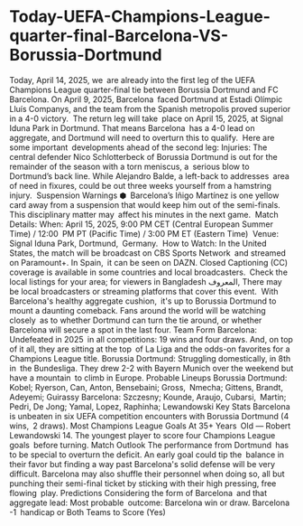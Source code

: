 # Today-UEFA-Champions-League-quarter-final-Barcelona-VS-Borussia-Dortmund


Today, April 14, 2025, we are already into the first leg of the UEFA Champions League quarter-final tie between Borussia Dortmund and FC Barcelona. On April 9, 2025, Barcelona faced Dortmund at Estadi Olímpic Lluís Companys, and the team from the Spanish metropolis proved superior in a 4-0 victory. ​
The return leg will take place on April 15, 2025, at Signal Iduna Park in Dortmund. That means Barcelona has a 4-0 lead on aggregate, and Dortmund will need to overturn this to qualify. ​
Here are some important developments ahead of the second leg:
Injuries: The central defender Nico Schlotterbeck of Borussia Dortmund is out for the remainder of the season with a torn meniscus, a serious blow to Dortmund’s back line. While Alejandro Balde, a left-back to addresses area of need in fixures, could be out three weeks yourself from a hamstring injury. ​
Suspension Warnings ⬢ Barcelona’s Iñigo Martínez is one yellow card away from a suspension that would keep him out of the semi-finals. This disciplinary matter may affect his minutes in the next game. ​
Match Details:
When: April 15, 2025, 9:00 PM CET (Central European Summer Time) / 12:00 PM PT (Pacific Time) / 3:00 PM ET (Eastern Time) ​
Venue: Signal Iduna Park, Dortmund, Germany. ​
How to Watch: In the United States, the match will be broadcast on CBS Sports Network and streamed on Paramount+. In Spain, it can be seen on DAZN. Closed Captioning (CC) coverage is available in some countries and local broadcasters. Check the local listings for your area; for viewers in Bangladesh المعروف, There may be local broadcasters or streaming platforms that cover this event. ​
With Barcelona's healthy aggregate cushion, it's up to Borussia Dortmund to mount a daunting comeback. Fans around the world will be watching closely as to whether Dortmund can turn the tie around, or whether Barcelona will secure a spot in the last four.
Team Form
Barcelona: Undefeated in 2025 in all competitions: 19 wins and four draws. And, on top of it all, they are sitting at the top of La Liga and the odds-on favorites for a Champions League title.
Borussia Dortmund: Struggling domestically, in 8th in the Bundesliga. They drew 2-2 with Bayern Munich over the weekend but have a mountain to climb in Europe.
Probable Lineups
Borussia Dortmund:
Kobel; Ryerson, Can, Anton, Bensebaini; Gross, Nmecha; Gittens, Brandt, Adeyemi; Guirassy
Barcelona:
Szczesny; Kounde, Araujo, Cubarsi, Martin; Pedri, De Jong; Yamal, Lopez, Raphinha; Lewandowski
Key Stats
Barcelona is unbeaten in six UEFA competition encounters with Borussia Dortmund (4 wins, 2 draws).
Most Champions League Goals At 35+ Years Old — Robert Lewandowski 14.
The youngest player to score four Champions League goals before turning.
Match Outlook
The performance from Dortmund has to be special to overturn the deficit. An early goal could tip the balance in their favor but finding a way past Barcelona's solid defense will be very difficult. Barcelona may also shuffle their personnel when doing so, all but punching their semi-final ticket by sticking with their high pressing, free flowing play.
Predictions
Considering the form of Barcelona and that aggregate lead:
Most probable outcome: Barcelona win or draw.
Barcelona -1 handicap or Both Teams to Score (Yes)
